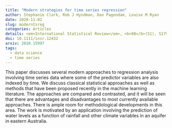 ```yaml
---
title: "Modern strategies for time series regression"
author: Stephanie Clark, Rob J Hyndman, Dan Pagendam, Louise M Ryan
date: 2020-11-02
slug: moderntsreg
categories: Articles
details: <em>International Statistical Review</em>, <b>88</b>(S1), S179-S204
doi: 10.1111/insr.12432
arxiv: 2010.15997
tags:
  - data science
  - time series
---
```


This paper discusses several modern approaches to regression analysis involving time series data where some of the predictor variables are also indexed by time. We discuss classical statistical approaches as well as methods that have been proposed recently in the machine learning literature. The approaches are compared and contrasted, and it will be seen that there are advantages and disadvantages to most currently available approaches. There is ample room for methodological developments in this area. The work is motivated by an application involving the prediction of water levels as a function of rainfall and other climate variables in an aquifer in eastern Australia.
